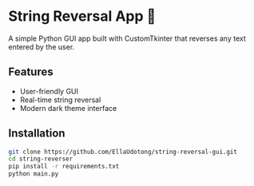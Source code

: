 # String Reversal App 🔁

A simple Python GUI app built with CustomTkinter that reverses any text entered by the user.

## Features
- User-friendly GUI
- Real-time string reversal
- Modern dark theme interface

## Installation
```bash
git clone https://github.com/EllaUdotong/string-reversal-gui.git
cd string-reverser
pip install -r requirements.txt
python main.py

